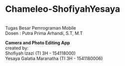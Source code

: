 # Chameleo-ShofiyahYesaya
<br>Tugas Besar Pemrograman Mobile
<br>Dosen : Putra Prima Arhandi, S.T, M.T </br>


<b>Camera and Photo Editing App</b> 
<br>created by:
<br>Shofiyah Izazi (TI 3H - 154118000)
<br>Yesaya Galatia Maranatha (TI 3H - 1541180006)
